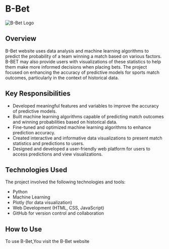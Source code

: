 # B-Bet

![B-Bet Logo](path/to/your/image.png)

## Overview

B-Bet website uses data analysis and machine learning algorithms to predict the probability of a team winning a match based on various factors. B-BET may also provide users with visualizations of these statistics to help them make more informed decisions when placing bets.
The project focused on enhancing the accuracy of predictive models for sports match outcomes, particularly in the context of historical data.

## Key Responsibilities


- Developed meaningful features and variables to improve the accuracy of predictive models.
- Built machine learning algorithms capable of predicting match outcomes and winning probabilities based on historical data.
- Fine-tuned and optimized machine learning algorithms to enhance prediction accuracy.
- Created interactive and informative data visualizations to present match statistics and predictions to users.
- Designed and developed a user-friendly web platform for users to access predictions and view visualizations.

## Technologies Used

The project involved the following technologies and tools:

- Python
- Machine Learning
- Plotly (for data visualization)
- Web Development (HTML, CSS, JavaScript)
- GitHub for version control and collaboration

## How to Use

To use B-Bet,You visit the B-Bet website
